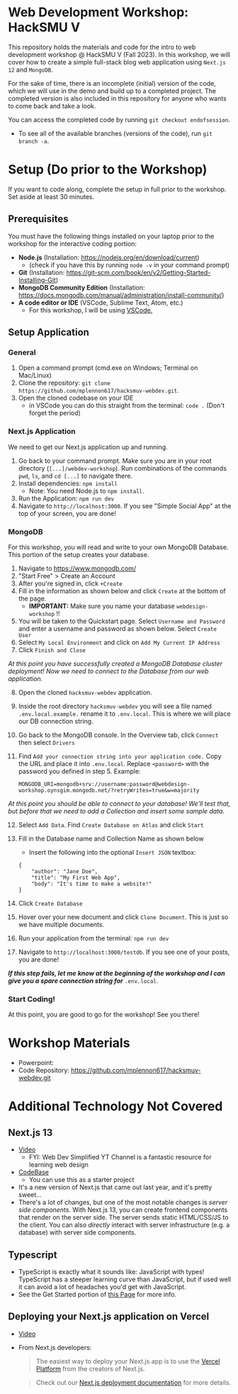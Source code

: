 # Web Development Workshop: HackSMU V

This repository holds the materials and code for the intro to web development workshop @ HackSMU V (Fall 2023). In this workshop, we will cover how to create a simple full-stack blog web application using `Next.js 12` and `MongoDB`.

For the sake of time, there is an incomplete (initial) version of the code, which we will use in the demo and build up to a completed project. The completed version is also included in this repository for anyone who wants to come back and take a look. 

You can access the completed code by running `git checkout endofsession`.

- To see all of the available branches (versions of the code), run `git branch -a`.

# Setup (Do prior to the Workshop)

If you want to code along, complete the setup in full prior to the workshop. Set aside at least 30 minutes.

## Prerequisites
You must have the following things installed on your laptop prior to the workshop for the interactive coding portion:
* **Node.js** (Installation: https://nodejs.org/en/download/current) 
    * (check if you have this by running `node -v` in your command prompt)
* **Git** (Installation: https://git-scm.com/book/en/v2/Getting-Started-Installing-Git)
* **MongoDB Community Edition** (Installation: https://docs.mongodb.com/manual/administration/install-community/)
* **A code editor or IDE** (VSCode, Sublime Text, Atom, etc.)
    * For this workshop, I will be using [VSCode.](https://code.visualstudio.com/download)

## Setup Application

### General
1. Open a command prompt (cmd.exe on Windows; Terminal on Mac/Linux)
2. Clone the repository: `git clone https://github.com/mplennon617/hacksmuv-webdev.git`.
3. Open the cloned codebase on your IDE
    * in VSCode you can do this straight from the terminal: `code .` (Don't forget the period)

### Next.js Application

We need to get our Next.js application up and running.

1. Go back to your command prompt. Make sure you are in your root directory (`[...]/webdev-workshop`). Run combinations of the commands `pwd`, `ls`, and `cd [...]` to navigate there.
2. Install dependencies: `npm install` 
    * Note: You need Node.js to `npm install`.
3. Run the Application: `npm run dev`
4. Navigate to `http://localhost:3000`. If you see "Simple Social App" at the top of your screen, you are done!

### MongoDB

For this workshop, you will read and write to your own MongoDB Database. This portion of the setup creates your database.

1. Navigate to https://www.mongodb.com/ 
2. "Start Free" > Create an Account
3. After you're signed in, click `+Create`
4. Fill in the information as shown below and click `Create` at the bottom of the page. 
    * **IMPORTANT:** Make sure you name your database `webdesign-workshop` !!
5. You will be taken to the Quickstart page. Select `Username and Password` and enter a username and password as shown below. Select `Create User`
6. Select `My Local Environment` and click on `Add My Current IP Address`
7. Click `Finish and Close`

*At this point you have successfully created a MongoDB Database cluster deployment! Now we need to connect to the Database from our web application.*

8. Open the cloned `hacksmuv-webdev` application.
9. Inside the root directory `hacksmuv-webdev` you will see a file named `.env.local.example.` rename it to `.env.local`. This is where we will place our DB connection string.
10. Go back to the MongoDB console. In the Overview tab, click `Connect` then select `Drivers`
11. Find `Add your connection string into your application code.` Copy the URL and place it into `.env.local`. Replace `<password>` with the password you defined in step 5. Example:

    ```
    MONGODB_URI=mongodb+srv://username:password@webdesign-workshop.oynsgim.mongodb.net/?retryWrites=true&w=majority
    ```

*At this point you should be able to connect to your database! We'll test that, but before that we need to add a Collection and insert some sample data.*

12. Select `Add Data`. Find `Create Database on Atlas` and click `Start`
13. Fill in the Database name and Collection Name as shown below
    * Insert the following into the optional `Insert JSON` textbox:

    ```
    {
        "author": "Jane Doe",
        "title": "My First Web App",
        "body": "It's time to make a website!"
    }
    ```

14. Click `Create Database`
15. Hover over your new document and click `Clone Document`. This is just so we have multiple documents.
16. Run your application from the terminal: `npm run dev`
17. Navigate to `http://localhost:3000/testdb`. If you see one of your posts, you are done!

***If this step fails, let me know at the beginning of the workshop and I can give you a spare connection string for*** `.env.local`.

### Start Coding!
At this point, you are good to go for the workshop! See you there!

# Workshop Materials

* Powerpoint: 
* Code Repository: https://github.com/mplennon617/hacksmuv-webdev.git

# Additional Technology Not Covered

## Next.js 13
* [Video](https://www.youtube.com/watch?v=NgayZAuTgwM&t=347s) 
    * FYI: Web Dev Simplified YT Channel is a fantastic resource for learning web design
* [CodeBase](https://github.com/WebDevSimplified/n...) 
    * You can use this as a starter project
* It's a new version of Next.js that came out last year, and it's pretty sweet...
* There's a lot of changes, but one of the most notable changes is *server side components.* With Next.js 13, you can create frontend components that render on the server side. The server sends static HTML/CSS/JS to the client. You can also *directly* interact with server infrastructure (e.g. a database) with server side components.

## Typescript
* TypeScript is exactly what it sounds like: JavaScript with types! TypeScript has a steeper learning curve than JavaScript, but if used well it can avoid a lot of headaches you'd get with JavaScript.
* See the Get Started portion of [this Page](https://www.typescriptlang.org/docs/handbook/intro.html#get-started)  for more info.

## Deploying your Next.js application on Vercel
* [Video](https://www.youtube.com/watch?v=2HBIzEx6IZA)
* From Next.js developers:
    >The easiest way to deploy your Next.js app is to use the [Vercel Platform](https://vercel.com/new?utm_medium=default-template&filter=next.js&utm_source=create-next-app&utm_campaign=create-next-app-readme) from the creators of Next.js.

    >Check out our [Next.js deployment documentation](https://nextjs.org/docs/deployment) for more details.
